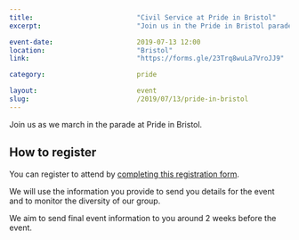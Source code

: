 ```yaml
---
title:  						"Civil Service at Pride in Bristol"
excerpt:	  					"Join us in the Pride in Bristol parade."

event-date:	 					2019-07-13 12:00
location: 						"Bristol"
link:							"https://forms.gle/23Trq8wuLa7VroJJ9"

category:						pride

layout: 						event
slug:							/2019/07/13/pride-in-bristol
---
```


Join us as we march in the parade at Pride in Bristol.

## How to register

You can register to attend by [completing this registration form](https://forms.gle/23Trq8wuLa7VroJJ9).

We will use the information you provide to send you details for the event and to monitor the diversity of our group.

We aim to send final event information to you around 2 weeks before the event.
